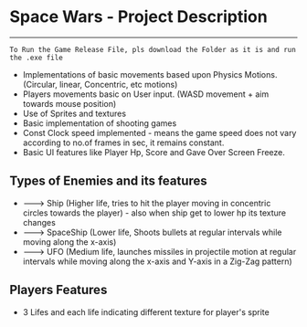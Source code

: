# Space Wars - Project Description
---
`To Run the Game Release File, pls download the Folder as it is and run the .exe file`

- Implementations of basic movements based upon Physics Motions. (Circular, linear, Concentric, etc motions)
- Players movements basic on User input. (WASD movement + aim towards mouse position)
- Use of Sprites and textures
- Basic implementation of shooting games
- Const Clock speed implemented - means the game speed does not vary according to no.of frames in sec, it remains constant.
- Basic UI features like Player Hp, Score and Gave Over Screen Freeze.

## Types of Enemies and its features
- ---> Ship (Higher life, tries to hit the player moving in concentric circles towards the player) - also when ship get to lower hp its texture changes
- ---> SpaceShip (Lower life, Shoots bullets at regular intervals while moving along the x-axis)
- ---> UFO (Medium life, launches missiles in projectile motion at regular intervals while moving along the x-axis and Y-axis in a Zig-Zag pattern)

## Players Features
- 3 Lifes and each life indicating different texture for player's sprite
